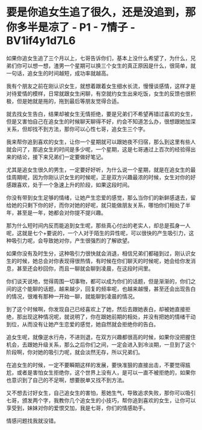 # 要是你追女生追了很久，还是没追到，那你多半是凉了 - P1 - 7情子 - BV1if4y1d7L6

如果你追女生追了三个月以上，七哥告诉你们，基本上没什么希望了，为什么，兄弟们你可以想一想，渣男一个星期可以换三个女生的真正原因是什么，很简单，就一句话，追女生的时间越短，成功率就越高。

我有个朋友之前在刚认识女生，就想着跟着女生细水长流，慢慢谈感情，这样才是对待爱情的模样，日常就跟女生闲聊，有空就约女生出来吃饭，女生的反馈也很积极，但是她就是拖的，拖到最后等朋友觉得合适。

就去找女生告白，结果却被女生无情拒绝，要是兄弟们不希望再错过喜欢的女生，但是又害怕自己在追女生的时候聊天聊得不好，约会不知道怎么办，很想跟她加深关系，但却找不到方法，那你可以心性七哥，追女生三个字。

我来帮你追到喜欢的女生，让你一个星期就可以跟她夜不归宿，那么到这里有些人就会问了，那追女生的时间是多少呢，一个星期，这是七哥通过上百次的经验得出来的结论，接下来兄弟们一定要做好笔记。

尤其是追女生很久的男生，一定要好好听，为什么说一个星期，就是在追女生的最佳周期呢，因为你刚认识女生的时候呢，正是双方兴趣最浓的时候，女生对你的好感跟喜欢，处于一个急速上升的阶段，如果这段时间。

你没有带到女生足够的情绪，让她产生恋爱的感觉，那么当你们的新鲜感退去，留给她的只剩下你的好，而你对她的好呢，就只能做朋友关系，哪怕你们相处了半年，甚至是一年，她都会对你提不提兴趣。

那为什么短时间内反而能追到女生呢，那些真心付出的老实人，却总是孤身一人呢，这就是七个+要说的，一个人对于陌生的异性呢，可以很快的产生吸引力，这种吸引力呢，会导致她对你，产生很强烈的了解欲望。

如果你没有及时生分，这种吸引力很快就会消退，相信兄弟们都碰到过，刚认识女生的时候，她总会对你表现得很热情，有时候在你们聊天的时候呢，她会给你发消息，甚至还会秒回你，而且一聊就会聊到凌晨，在这段时间里。

你们谈天说地，觉得周围一切事物，都可以成为你们的话题，但是渐渐的，你们之间的这个能聊的话题，越来越少，回复的频率呢，也越来越慢，甚至还会出现告白的情况，很难有那种一开始一聊，就能聊到凌晨的情况。

到了这个时候啊，你发现自己已经喜欢上了她，然后去跟她表白，却被她直接拒绝，那出现这种情况呢，就说明了，你在跟她前期的相处，并没有把她的情绪干动到位，从而没有让她产生恋爱的感觉，她自然就会拒绝你的告白。

追女生呢，就像逆水行舟，不进则退，在双方兴趣都很高的时候，如果你没把握住机会，去跟她升级关系，那么之后你们之间，一定会进入到冷淡期，一旦到了这个阶段啊，你对她的吸引力呢，就会淡然无存，所以兄弟们。

在追女生的时候，一定不要瞬期这样的发展，要快准狠的直接出击，不要觉得尴尬，或者是害怕女生拒绝你，这个世界上没有人，是可以一直不被拒绝的，如果你也意识到了自己的不足啊，想要脱单又找不到方法。

又不想去讨好女生，自己追女生的害怕，惹她生气，导致追求失败，那你可以吸引七哥，颁发两个字，我教你几个追女生的小技巧，帮你追到喜欢的女生，让你可以享受到，妹妹对你的爱恨交加，我是七哥，你们的情感助手。

情感问题找我就没错。